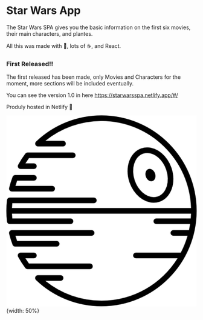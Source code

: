 # Star Wars App

The Star Wars SPA gives you the basic information on the first six movies, their main characters, and plantes.

All this was made with 💛, lots of ☕, and React. 

### First Released!!

The first released has been made, only Movies and Characters for the moment, more sections will be included eventually. 

You can see the version 1.0 in here <https://starwarsspa.netlify.app/#/>

Produly hosted in Netlify 💚

![Logo for the page](./public/images/icon_for_tab.png){width: 50%}
